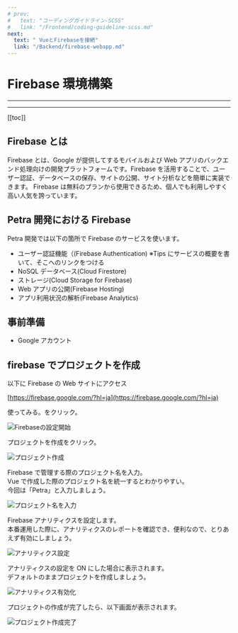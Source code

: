 ```yaml
---
# prev:
#   text: "コーディングガイドライン-SCSS"
#   link: "/Frontend/coding-guideline-scss.md"
next:
  text: " VueとFirebaseを接続"
  link: "/Backend/firebase-webapp.md"
---
```


# Firebase 環境構築

---

<!-- 更新バージョン -->
<Badge type="info" text="v1.0.0" />
<!-- ドキュメントのカテゴリ -->
<Badge type="tip" text="Firebase" />

---

[[toc]]

## Firebase とは

Firebase とは、Google が提供してするモバイルおよび Web アプリのバックエンド処理向けの開発プラットフォームです。Firebase を活用することで、ユーザー認証、データベースの保存、サイトの公開、サイト分析などを簡単に実装できます。 Firebase は無料のプランから使用できるため、個人でも利用しやすく高い人気を誇っています。

## Petra 開発における Firebase

Petra 開発では以下の箇所で Firebase のサービスを使います。

- ユーザー認証機能（(Firebase Authentication)
  ※Tips にサービスの概要を書いて、そこへのリンクをつける
- NoSQL データベース(Cloud Firestore)
- ストレージ(Cloud Storage for Firebase)
- Web アプリの公開(Firebase Hosting)
- アプリ利用状況の解析(Firebase Analytics)

## 事前準備

- Google アカウント

## firebase でプロジェクトを作成

以下に Firebase の Web サイトにアクセス<br>

[https://firebase.google.com/?hl=ja](https://firebase.google.com/?hl=ja)

使ってみる。をクリック。

![Firebaseの設定開始](/image/firebase-setup/firebaseStart.png)<br>

プロジェクトを作成をクリック。

![プロジェクト作成](/image/firebase-setup/firebaseProject.png)<br>

Firebase で管理する際のプロジェクト名を入力。<br>
Vue で作成した際のプロジェクト名を統一するとわかりやすい。<br>
今回は「Petra」と入力しましょう。

![プロジェクト名を入力](/image/firebase-setup/firebaseProjectname.jpeg)<br>

Firebase アナリティクスを設定します。<br>
本番運用した際に、アナリティクスのレポートを確認でき、便利なので、とりあえず有効にしましょう。<br>

![アナリティクス設定](/image/firebase-setup/firebaseAnalytics.png)<br>

アナリティクスの設定を ON にした場合に表示されます。<br>
デフォルトのままプロジェクトを作成しましょう。 <br>

![アナリティクス有効化](/image/firebase-setup/FirebaseAnalyticsAccount.png)<br>

プロジェクトの作成が完了したら、以下画面が表示されます。<br>

![プロジェクト作成完了](/image/firebase-setup/firebaseProjectCompleted.png)<br>
